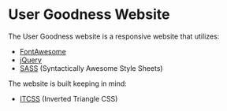 # User Goodness Website

The User Goodness website is a responsive website that utilizes:

* [FontAwesome](http://fontawesome.io/)
* [jQuery](https://jquery.com/)
* [SASS](http://sass-lang.com/) (Syntactically Awesome Style Sheets)

The website is built keeping in mind:

* [ITCSS](https://www.xfive.co/blog/itcss-scalable-maintainable-css-architecture/) (Inverted Triangle CSS)